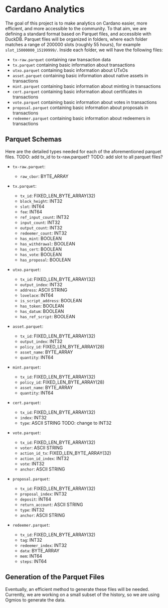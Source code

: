 # Cardano Analytics

The goal of this project is to make analytics on Cardano easier, more efficient, and more accessible to the community.
To that aim, we are defining a standard format based on Parquet files, and accessible with DuckDB.
Parquet files will be organized in folders, where each folder matches a range of 200000 slots (roughly 55 hours), for example `slot_15000000_15199999/`.
Inside each folder, we will have the following files:
- `tx-raw.parquet` containing raw transaction data
- `tx.parquet` containing basic information about transactions
- `utxo.parquet` containing basic information about UTxOs
- `asset.parquet` containing basic information about native assets in transactions
- `mint.parquet` containing basic information about minting in transactions
- `cert.parquet` containing basic information about certificates in transactions
- `vote.parquet` containing basic information about votes in transactions
- `proposal.parquet` containing basic information about proposals in transactions
- `redeemer.parquet` containing basic information about redeemers in transactions

## Parquet Schemas

Here are the detailed types needed for each of the aforementioned parquet files.
TODO: add tx_id to tx-raw.parquet?
TODO: add slot to all parquet files?

- `tx-raw.parquet`:
  - `raw_cbor`: BYTE_ARRAY

- `tx.parquet`:
  - `tx_id`: FIXED_LEN_BYTE_ARRAY(32)
  - `block_height`: INT32
  - `slot`: INT64
  - `fee`: INT64
  - `ref_input_count`: INT32
  - `input_count`: INT32
  - `output_count`: INT32
  - `redeemer_count`: INT32
  - `has_mint`: BOOLEAN
  - `has_withdrawal`: BOOLEAN
  - `has_cert`: BOOLEAN
  - `has_vote`: BOOLEAN
  - `has_proposal`: BOOLEAN

- `utxo.parquet`:
  - `tx_id`: FIXED_LEN_BYTE_ARRAY(32)
  - `output_index`: INT32
  - `address`: ASCII STRING
  - `lovelace`: INT64
  - `is_script_address`: BOOLEAN
  - `has_token`: BOOLEAN
  - `has_datum`: BOOLEAN
  - `has_ref_script`: BOOLEAN

- `asset.parquet`:
  - `tx_id`: FIXED_LEN_BYTE_ARRAY(32)
  - `output_index`: INT32
  - `policy_id`: FIXED_LEN_BYTE_ARRAY(28)
  - `asset_name`: BYTE_ARRAY
  - `quantity`: INT64

- `mint.parquet`:
  - `tx_id`: FIXED_LEN_BYTE_ARRAY(32)
  - `policy_id`: FIXED_LEN_BYTE_ARRAY(28)
  - `asset_name`: BYTE_ARRAY
  - `quantity`: INT64

- `cert.parquet`:
  - `tx_id`: FIXED_LEN_BYTE_ARRAY(32)
  - `index`: INT32
  - `type`: ASCII STRING  TODO: change to INT32

- `vote.parquet`:
  - `tx_id`: FIXED_LEN_BYTE_ARRAY(32)
  - `voter`: ASCII STRING
  - `action_id_tx`: FIXED_LEN_BYTE_ARRAY(32)
  - `action_id_index`: INT32
  - `vote`: INT32
  - `anchor`: ASCII STRING

- `proposal.parquet`:
  - `tx_id`: FIXED_LEN_BYTE_ARRAY(32)
  - `proposal_index`: INT32
  - `deposit`: INT64
  - `return_account`: ASCII STRING
  - `type`: INT32
  - `anchor`: ASCII STRING

- `redeemer.parquet`:
  - `tx_id`: FIXED_LEN_BYTE_ARRAY(32)
  - `tag`: INT32
  - `redeemer_index`: INT32
  - `data`: BYTE_ARRAY
  - `mem`: INT64
  - `steps`: INT64

## Generation of the Parquet Files

Eventually, an efficient method to generate these files will be needed.
Currently, we are working on a small subset of the history, so we are using Ogmios to generate the data.
